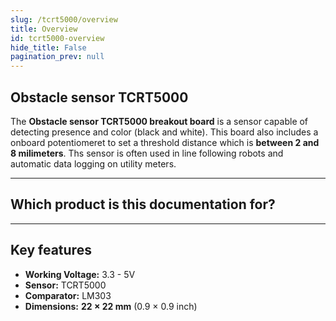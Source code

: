 ```yaml
---
slug: /tcrt5000/overview
title: Overview
id: tcrt5000-overview 
hide_title: False
pagination_prev: null
---
```


## Obstacle sensor TCRT5000

The **Obstacle sensor TCRT5000 breakout board** is a sensor capable of detecting presence and color (black and white). This board also includes a onboard potentiomeret to set a threshold distance which is **between 2 and 8 milimeters**. Ths sensor is often used in line following robots and automatic data logging on utility meters.

<CenteredImage src="/img/tcrt5000/333012.jpg" alt="TCRT5000 sensor board" caption="TCRT5000 sensor board"/>

---

## Which product is this documentation for?

<QuickLink 
  title="Obstacle sensor TCRT5000 breakout" 
  description="333012"
  url="https://soldered.com/product/obstacle-sensor-tcrt5000-breakout/"
  image="/img/tcrt5000/333012.jpg" 
/>

---

## Key features
- **Working Voltage:** 3.3 - 5V
- **Sensor:** TCRT5000
- **Comparator:** LM303
- **Dimensions:** **22 × 22 mm** (0.9 × 0.9 inch)